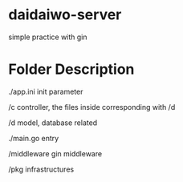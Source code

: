 # daidaiwo-server

simple practice with gin

# Folder Description 
./app.ini           init parameter 

/c                  controller, the files inside corresponding with /d                

/d                  model,  database related 

./main.go           entry

/middleware         gin middleware

/pkg                infrastructures